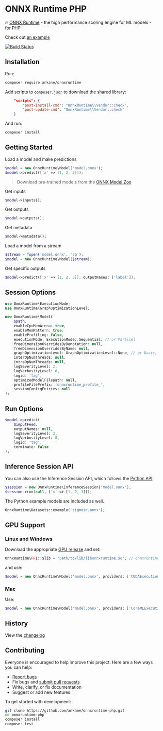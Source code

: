 # ONNX Runtime PHP

:fire: [ONNX Runtime](https://github.com/Microsoft/onnxruntime) - the high performance scoring engine for ML models - for PHP

Check out [an example](https://ankane.org/tensorflow-php)

[![Build Status](https://github.com/ankane/onnxruntime-php/actions/workflows/build.yml/badge.svg)](https://github.com/ankane/onnxruntime-php/actions)

## Installation

Run:

```sh
composer require ankane/onnxruntime
```

Add scripts to `composer.json` to download the shared library:

```json
    "scripts": {
        "post-install-cmd": "OnnxRuntime\\Vendor::check",
        "post-update-cmd": "OnnxRuntime\\Vendor::check"
    }
```

And run:

```sh
composer install
```

## Getting Started

Load a model and make predictions

```php
$model = new OnnxRuntime\Model('model.onnx');
$model->predict(['x' => [1, 2, 3]]);
```

> Download pre-trained models from the [ONNX Model Zoo](https://github.com/onnx/models)

Get inputs

```php
$model->inputs();
```

Get outputs

```php
$model->outputs();
```

Get metadata

```php
$model->metadata();
```

Load a model from a stream

```php
$stream = fopen('model.onnx', 'rb');
$model = new OnnxRuntime\Model($stream);
```

Get specific outputs

```php
$model->predict(['x' => [1, 2, 3]], outputNames: ['label']);
```

## Session Options

```php
use OnnxRuntime\ExecutionMode;
use OnnxRuntime\GraphOptimizationLevel;

new OnnxRuntime\Model(
    $path,
    enableCpuMemArena: true,
    enableMemPattern: true,
    enableProfiling: false,
    executionMode: ExecutionMode::Sequential, // or Parallel
    freeDimensionOverridesByDenotation: null,
    freeDimensionOverridesByName: null,
    graphOptimizationLevel: GraphOptimizationLevel::None, // or Basic, Extended, All
    interOpNumThreads: null,
    intraOpNumThreads: null,
    logSeverityLevel: 2,
    logVerbosityLevel: 0,
    logid: 'tag',
    optimizedModelFilepath: null,
    profileFilePrefix: 'onnxruntime_profile_',
    sessionConfigEntries: null
);
```

## Run Options

```php
$model->predict(
    $inputFeed,
    outputNames: null,
    logSeverityLevel: 2,
    logVerbosityLevel: 0,
    logid: 'tag',
    terminate: false
);
```

## Inference Session API

You can also use the Inference Session API, which follows the [Python API](https://onnxruntime.ai/docs/api/python/api_summary.html).

```php
$session = new OnnxRuntime\InferenceSession('model.onnx');
$session->run(null, ['x' => [1, 2, 3]]);
```

The Python example models are included as well.

```php
OnnxRuntime\Datasets::example('sigmoid.onnx');
```

## GPU Support

### Linux and Windows

Download the appropriate [GPU release](https://github.com/microsoft/onnxruntime/releases) and set:

```php
OnnxRuntime\FFI::$lib = 'path/to/lib/libonnxruntime.so'; // onnxruntime.dll for Windows
```

and use:

```php
$model = new OnnxRuntime\Model('model.onnx', providers: ['CUDAExecutionProvider']);
```

### Mac

Use:

```php
$model = new OnnxRuntime\Model('model.onnx', providers: ['CoreMLExecutionProvider']);
```

## History

View the [changelog](https://github.com/ankane/onnxruntime-php/blob/master/CHANGELOG.md)

## Contributing

Everyone is encouraged to help improve this project. Here are a few ways you can help:

- [Report bugs](https://github.com/ankane/onnxruntime-php/issues)
- Fix bugs and [submit pull requests](https://github.com/ankane/onnxruntime-php/pulls)
- Write, clarify, or fix documentation
- Suggest or add new features

To get started with development:

```sh
git clone https://github.com/ankane/onnxruntime-php.git
cd onnxruntime-php
composer install
composer test
```

